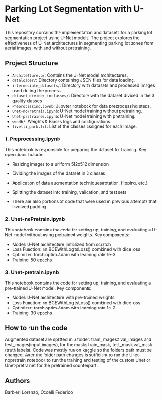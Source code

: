# Parking Lot Segmentation with U-Net

This repository contains the implementation and datasets for a parking lot segmentation project using U-Net models. The project explores the effectiveness of U-Net architectures in segmenting parking lot zones from aerial images, with and without pretraining.

## Project Structure

- `Architetture.py`: Contains the U-Net model architectures.
- `dataloader/`: Directory containing JSON files for data loading.
- `intermediate_datasets/`: Directory with datasets and processed images used during the process.
- `dataset_divided_inclasses/`: Directory with the dataset divided in the 3 quality classes
- `Preprocessing.ipynb`: Jupyter notebook for data preprocessing steps.
- `Unet-noPretrain.ipynb`: U-Net model training without pretraining.
- `Unet-pretrained.ipynb`: U-Net model training with pretraining.
- `wandb/`: Weights & Biases logs and configurations.
- `livelli_park.txt`: List of the classes assigned for each image.


### 1. Preprocessing.ipynb

This notebook is responsible for preparing the dataset for training. Key operations include:

- Resizing images to a uniform 512x512 dimension
- Dividing the images of the dataset in 3 classes
- Application of data augmentation techniques(rotation, flipping, etc.)
- Splitting the dataset into training, validation, and test sets

- There are also portions of code that were used in previous attempts that involved padding

### 2. Unet-noPretrain.ipynb

This notebook contains the code for setting up, training, and evaluating a U-Net model without using pretrained weights. Key components:

- Model: U-Net architecture initialized from scratch
- Loss Function: nn.BCEWithLogitsLoss() combined with dice loss
- Optimizer: torch.optim.Adam with learning rate 1e-3
- Training: 50 epochs

### 3. Unet-pretrain.ipynb
This notebook contains the code for setting up, training, and evaluating a pre-trained U-Net model. Key components:
- Model: U-Net architecture with pre-trained weights
- Loss Function: nn.BCEWithLogitsLoss() combined with dice loss
- Optimizer: torch.optim.Adam with learning rate 1e-3
- Training: 30 epochs
## How to run the code
Augmented dataset are splitted in 6 folder: train_images2 val_images and test_images(input images), for the masks train_mask, test_mask val_mask (truth labels).
Code was mostly run on kaggle so the folders path must be changed.
After the folder path changes is sufficient to run the Unet-nopretrain notebook to run the training and testing of the custom Unet or Unet-pretrainet for the pretrained counterpart.
## Authors
Barbieri Lorenzo, Occelli Federico
